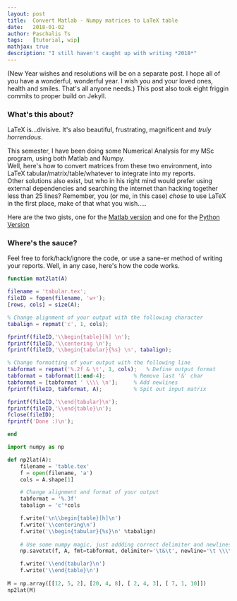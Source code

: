 ```yaml
---
layout: post
title:  Convert Matlab - Numpy matrices to LaTeX table
date:   2018-01-02
author: Paschalis Ts
tags:   [tutorial, wip]
mathjax: true
description: "I still haven't caught up with writing *2018*"  
---
```



(New Year wishes and resolutions will be on a separate post. I hope all of you have a wonderful, wonderful year. I wish you and your loved ones, health and smiles. That's all anyone needs.) This post also took eight friggin commits to proper build on Jekyll.

### What's this about?
LaTeX is...divisive. It's also beautiful, frustrating, magnificent and *truly horrendous*. 

This semester, I have been doing some Numerical Analysis for my MSc program, using both Matlab and Numpy.   
Well, here's how to convert matrices from these two environment, into LaTeX tabular/matrix/table/whatever to integrate into my reports.   
Other solutions also exist, but who in his right mind would prefer using external dependencies and searching the internet than hacking together less than 25 lines? Remember, you (or me, in this case) *chose* to use LaTeX in the first place, make of that what you wish.....  

Here are the two gists, one for the [Matlab version](https://gist.github.com/tpaschalis/841dd4a57434ea34506c4408b13547c5) and one for the [Python Version](https://gist.github.com/tpaschalis/7a2943c2248b78b2558c457428086082)


### Where's the sauce?
Feel free to fork/hack/ignore the code, or use a sane-er method of writing your reports. Well, in any case, here's how the code works.

```matlab
function mat2lat(A)

filename = 'tabular.tex';
fileID = fopen(filename, 'w+');
[rows, cols] = size(A);

% Change alignment of your output with the following character
tabalign = repmat('c', 1, cols);

fprintf(fileID,'\\begin{table}[h] \n');
fprintf(fileID,'\\centering \n');
fprintf(fileID,'\\begin{tabular}{%s} \n', tabalign);

% Change formatting of your output with the following line
tabformat = repmat('%.2f & \t', 1, cols);	% Define output format
tabformat = tabformat(1:end-4);			% Remove last '&' char
tabformat = [tabformat ' \\\\ \n'];		% Add newlines
fprintf(fileID, tabformat, A);			% Spit out input matrix

fprintf(fileID,'\\end{tabular}\n');
fprintf(fileID,'\\end{table}\n');
fclose(fileID);
fprintf('Done :)\n');

end
```


```python
import numpy as np

def np2lat(A):
	filename = 'table.tex'
	f = open(filename, 'a')
	cols = A.shape[1]

	# Change alignment and format of your output
	tabformat = '%.3f'
	tabalign = 'c'*cols

	f.write('\n\\begin{table}[h]\n')
	f.write('\\centering\n')
	f.write('\\begin{tabular}{%s}\n' %tabalign)
	
	# Use some numpy magic, just addding correct delimiter and newlines
	np.savetxt(f, A, fmt=tabformat, delimiter='\t&\t', newline='\t \\\\ \n')

	f.write('\\end{tabular}\n')
	f.write('\\end{table}\n')
 
M = np.array([[12, 5, 2], [20, 4, 8], [ 2, 4, 3], [ 7, 1, 10]])
np2lat(M)
```

